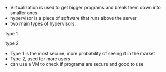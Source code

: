 * Virtualization is used to get bigger programs and break them down into smaller ones
* hypervisor is a piece of software that runs above the server
* two main types of hypervisors, 

&nbsp;	type 1

&nbsp;	type 2

* Type 1 is the most secure, more probability of seeing it in the market
* Type 2, used for more users
* can use a VM to check if programs are secure and good to use
